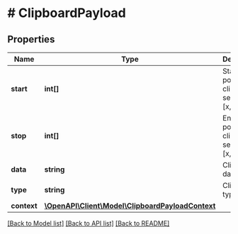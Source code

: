 # # ClipboardPayload

## Properties

Name | Type | Description | Notes
------------ | ------------- | ------------- | -------------
**start** | **int[]** | Starting position of clipboard selection [x,y] | [optional]
**stop** | **int[]** | Ending position of clipboard selection [x,y] | [optional]
**data** | **string** | Clipboard data | [optional]
**type** | **string** | Clipboard type | [optional]
**context** | [**\OpenAPI\Client\Model\ClipboardPayloadContext**](ClipboardPayloadContext.md) |  | [optional]

[[Back to Model list]](../../README.md#models) [[Back to API list]](../../README.md#endpoints) [[Back to README]](../../README.md)
